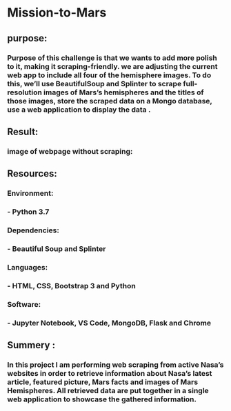 # Mission-to-Mars
## purpose:
### Purpose of this challenge is that we  wants to add more polish to it, making it scraping-friendly. we are adjusting the current web app to include all four of the hemisphere images. To do this, we’ll use BeautifulSoup and Splinter to scrape full-resolution images of Mars’s hemispheres and the titles of those images, store the scraped data on a Mongo database, use a web application to display the data .
## Result:
### image of webpage without scraping:


## Resources:
### Environment: 
 ### - Python 3.7
### Dependencies: 
### - Beautiful Soup and Splinter 
### Languages: 
### - HTML, CSS, Bootstrap 3 and Python
### Software: 
### - Jupyter Notebook, VS Code, MongoDB, Flask and Chrome
## Summery :
### In this project I am performing web scraping from active Nasa’s websites in order to retrieve information about Nasa’s latest article, featured picture, Mars facts and images of Mars Hemispheres. All retrieved data are put together in a single web application to showcase the gathered information.